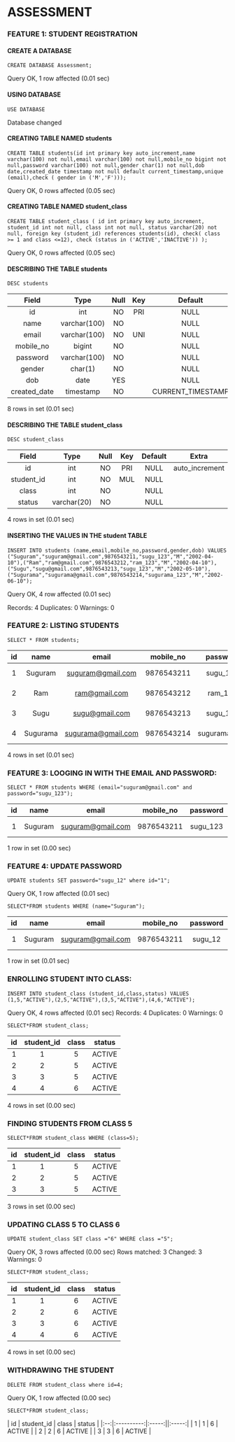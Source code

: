 # ASSESSMENT

### FEATURE 1: STUDENT REGISTRATION

#### CREATE A DATABASE

```
CREATE DATABASE Assessment;
```

Query OK, 1 row affected (0.01 sec)

#### USING DATABASE

```
USE DATABASE
```

Database changed

#### CREATING TABLE NAMED students

```
CREATE TABLE students(id int primary key auto_increment,name varchar(100) not null,email varchar(100) not null,mobile_no bigint not null,password varchar(100) not null,gender char(1) not null,dob date,created_date timestamp not null default current_timestamp,unique (email),check ( gender in ('M','F')));
```

Query OK, 0 rows affected (0.05 sec)

#### CREATING TABLE NAMED student_class

```
CREATE TABLE student_class ( id int primary key auto_increment, student_id int not null, class int not null, status varchar(20) not null, foreign key (student_id) references students(id), check( class >= 1 and class <=12), check (status in ('ACTIVE','INACTIVE')) );
```

Query OK, 0 rows affected (0.05 sec)

#### DESCRIBING THE TABLE students

```
DESC students
```

|    Field     |     Type     | Null | Key |      Default      |       Extra       |
| :----------: | :----------: | :--: | :-: | :---------------: | :---------------: |
|      id      |     int      |  NO  | PRI |       NULL        |  auto_increment   |
|     name     | varchar(100) |  NO  |     |       NULL        |                   |
|    email     | varchar(100) |  NO  | UNI |       NULL        |                   |
|  mobile_no   |    bigint    |  NO  |     |       NULL        |                   |
|   password   | varchar(100) |  NO  |     |       NULL        |                   |
|    gender    |   char(1)    |  NO  |     |       NULL        |                   |
|     dob      |     date     | YES  |     |       NULL        |                   |
| created_date |  timestamp   |  NO  |     | CURRENT_TIMESTAMP | DEFAULT_GENERATED |

8 rows in set (0.01 sec)

#### DESCRIBING THE TABLE student_class

```
DESC student_class
```

|   Field    |    Type     | Null | Key | Default |     Extra      |
| :--------: | :---------: | :--: | :-: | :-----: | :------------: |
|     id     |     int     |  NO  | PRI |  NULL   | auto_increment |
| student_id |     int     |  NO  | MUL |  NULL   |                |
|   class    |     int     |  NO  |     |  NULL   |                |
|   status   | varchar(20) |  NO  |     |  NULL   |                |

4 rows in set (0.01 sec)

#### INSERTING THE VALUES IN THE student TABLE

```
INSERT INTO students (name,email,mobile_no,password,gender,dob) VALUES ("Suguram","suguram@gmail.com",9876543211,"sugu_123","M","2002-04-10"),("Ram","ram@gmail.com",9876543212,"ram_123","M","2002-04-10"),("Sugu","sugu@gmail.com",9876543213,"sugu_123","M","2002-05-10"),("Sugurama","sugurama@gmail.com",9876543214,"sugurama_123","M","2002-06-10");
```

Query OK, 4 row affected (0.01 sec)

Records: 4 Duplicates: 0 Warnings: 0

### FEATURE 2: LISTING STUDENTS

```
SELECT * FROM students;
```

| id  |   name   |       email        | mobile_no  |   password   | gender |    dob     |    created_date     |
| :-: | :------: | :----------------: | :--------: | :----------: | :----: | :--------: | :-----------------: |
|  1  | Suguram  | suguram@gmail.com  | 9876543211 |   sugu_123   |   M    | 2002-04-10 | 2022-03-01 17:29:55 |
|  2  |   Ram    |   ram@gmail.com    | 9876543212 |   ram_123    |   M    | 2002-04-10 | 2022-03-01 17:39:21 |
|  3  |   Sugu   |   sugu@gmail.com   | 9876543213 |   sugu_123   |   M    | 2002-05-10 | 2022-03-01 18:07:38 |
|  4  | Sugurama | sugurama@gmail.com | 9876543214 | sugurama_123 |   M    | 2002-06-10 | 2022-03-01 18:07:38 |

4 rows in set (0.01 sec)

### FEATURE 3: LOOGING IN WITH THE EMAIL AND PASSWORD:

```
SELECT * FROM students WHERE (email="suguram@gmail.com" and password="sugu_123");
```

| id  |  name   |       email       | mobile_no  | password | gender |    dob     |    created_date     |
| :-: | :-----: | :---------------: | :--------: | :------: | :----: | :--------: | :-----------------: |
|  1  | Suguram | suguram@gmail.com | 9876543211 | sugu_123 |   M    | 2002-04-10 | 2022-03-01 17:29:55 |

1 row in set (0.00 sec)

### FEATURE 4: UPDATE PASSWORD

```
UPDATE students SET password="sugu_12" where id="1";
```

Query OK, 1 row affected (0.01 sec)

```
SELECT*FROM students WHERE (name="Suguram");
```

| id  |  name   |       email       | mobile_no  | password | gender |    dob     |    created_date     |
| :-: | :-----: | :---------------: | :--------: | :------: | :----: | :--------: | :-----------------: |
|  1  | Suguram | suguram@gmail.com | 9876543211 | sugu_12  |   M    | 2002-04-10 | 2022-03-01 17:29:55 |

1 row in set (0.01 sec)


### ENROLLING STUDENT INTO CLASS:
```
INSERT INTO student_class (student_id,class,status) VALUES (1,5,"ACTIVE"),(2,5,"ACTIVE"),(3,5,"ACTIVE"),(4,6,"ACTIVE");
```

Query OK, 4 rows affected (0.01 sec)
Records: 4  Duplicates: 0  Warnings: 0

```
SELECT*FROM student_class;
```


| id | student_id | class | status |
|:--:|:----------:|:-----:|:------:|
|  1 |          1 |     5 | ACTIVE |
|  2 |          2 |     5 | ACTIVE |
|  3 |          3 |     5 | ACTIVE |
|  4 |          4 |     6 | ACTIVE |

4 rows in set (0.00 sec)


### FINDING STUDENTS FROM CLASS 5
```
SELECT*FROM student_class WHERE (class=5);
```

| id | student_id | class | status |
|:--:|:----------:|:-----:|:------:|
|  1 |          1 |     5 | ACTIVE |
|  2 |          2 |     5 | ACTIVE |
|  3 |          3 |     5 | ACTIVE |

3 rows in set (0.00 sec)


### UPDATING CLASS 5 TO CLASS 6

```
UPDATE student_class SET class ="6" WHERE class ="5";
```
Query OK, 3 rows affected (0.00 sec)
Rows matched: 3  Changed: 3  Warnings: 0

```
SELECT*FROM student_class;
```

| id | student_id | class | status |
|:--:|:----------:|:-----:|:------:|
|  1 |          1 |     6 | ACTIVE |
|  2 |          2 |     6 | ACTIVE |
|  3 |          3 |     6 | ACTIVE |
|  4 |          4 |     6 | ACTIVE |

4 rows in set (0.00 sec)

### WITHDRAWING THE STUDENT
```
DELETE FROM student_class where id=4;
```
Query OK, 1 row affected (0.00 sec)

```
SELECT*FROM student_class;
```

| id | student_id | class | status |
|:--:|:----------:|:-----:||:-----:|
|  1 |          1 |     6 | ACTIVE |
|  2 |          2 |     6 | ACTIVE |
|  3 |          3 |     6 | ACTIVE |

